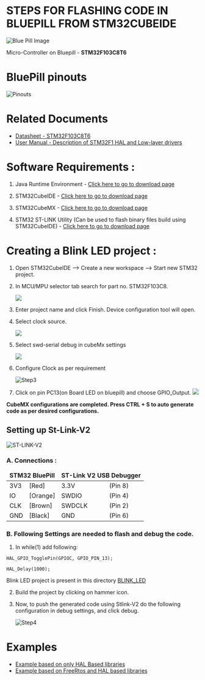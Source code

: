 # STEPS FOR FLASHING CODE IN BLUEPILL FROM STM32CUBEIDE
![Blue Pill Image](../../../Docs/F1&#32;series/BluePill_Settings_for_stLink_v2/../../F1&#32;series/BluePill_Settings_for_stLink_v2/../../F1&#32;series/BluePill_Settings_for_stLink_v2/BluePilll_Image.jpg)

Micro-Controller on Bluepill - **STM32F103C8T6** 

# BluePill pinouts

![Pinouts](../../../Docs/F1&#32;series/BluePill_Settings_for_stLink_v2/../../F1&#32;series/stm32f103-pinout-diagram.png)

# Related Documents

  * [Datasheet - STM32F103C8T6](../../../Docs/F1&#32;series/Datasheet&#32;stm32f103c8.pdf)
  *  [User Manual - Description of STM32F1 HAL and Low-layer drivers](../../../Docs/F4&#32;series/../F1&#32;series/User&#32;Manual&#32;en.DM00154093.pdf)

# Software Requirements :
1. Java Runtime Environment - [Click here to go to download page]() 

2. STM32CubeIDE - [Click here to go to download page](https://www.st.com/en/development-tools/stm32cubeide.html#get-software) 

3. STM32CubeMX - [Click here to go to download page](https://www.st.com/en/development-tools/stm32cubemx.html)

4. STM32 ST-LINK Utility (Can be used to flash binary files build using STM32CubeIDE) - [Click here to go to download page](https://www.st.com/en/development-tools/stsw-link004.html)

# Creating a Blink LED project :

1. Open STM32CubeIDE --> Create a new workspace --> Start new STM32 project.

2. In MCU/MPU selector tab search for part no. STM32F103C8.

    ![](../../../Docs/F1&#32;series/BluePill_Settings_for_stLink_v2/blink_steps2.PNG)

3. Enter project name and click Finish. Device configuration tool will open.

4. Select clock source.
   
    ![](../../../Docs/F1&#32;series/BluePill_Settings_for_stLink_v2/1_Select_clock_source.png)

5. Select swd-serial debug in cubeMx settings
   
    ![](../../../Docs/F1&#32;series/BluePill_Settings_for_stLink_v2/../../F1&#32;series/BluePill_Settings_for_stLink_v2/2_Debug_setting.png)

6. Configure Clock as per requirement
   
    ![Step3](../../../Docs/F1&#32;series/BluePill_Settings_for_stLink_v2/../../F1&#32;series/BluePill_Settings_for_stLink_v2/3_configure_clock.png)

7. Click on pin PC13(on Board LED on bluepill) and choose GPIO_Output.
    ![](../../../Docs/F1&#32;series/BluePill_Settings_for_stLink_v2/blink_steps7.JPG)

**CubeMX configurations are completed. Press CTRL + S to auto generate code as per desired configurations.** 

## Setting up St-Link-V2

![ST-LINK-V2](../../../Docs/F1&#32;series/BluePill_Settings_for_stLink_v2/../../F1&#32;series/BluePill_Settings_for_stLink_v2/ST-link-v2.png)

### A. Connections :  

<table>
    <thead>
        <td colspan="2">
            <b> STM32 BluePill </b>
        </td>
        <td colspan="2">
            <b> ST-Link V2 USB Debugger </b>
        </td>
    </thead>
    <tbody>
        <tr>
            <td> 3V3 </td><td> [Red] </td>
            <td> 3.3V </td><td> (Pin 8) </td>
        </tr>
        <tr>
            <td> IO </td><td> [Orange] </td>
            <td> SWDIO </td><td> (Pin 4) </td>
        </tr>
        <tr>
            <td> CLK </td><td> [Brown] </td>
            <td> SWDCLK </td><td> (Pin 2) </td>
        </tr>
        <tr>
            <td> GND </td><td> [Black] </td>
            <td> GND </td><td> (Pin 6) </td>
        </tr>
    </tbody>
</table>

### B. Following Settings are needed to flash and debug the code.

1. In while(1) add following:

```HAL_GPIO_TogglePin(GPIOC, GPIO_PIN_13);```

```HAL_Delay(1000);```

Blink LED project is present in this directory [BLINK_LED](Softwares/Examples/Bluepill/AllPheripheralsUsingCubeMx/DigitalWrite)

2. Build the project by clicking on hammer icon.

3. Now, to push the generated code using Stlink-V2 do the following configuration in debug settings, and click debug.
    
    ![Step4](../../../Docs/F1&#32;series/BluePill_Settings_for_stLink_v2/../../F1&#32;series/BluePill_Settings_for_stLink_v2/4_debug_configuration.png)

# Examples

* [Example based on only HAL Based libraries](Using_HAL_Libraries/)
* [Example based on FreeRtos and HAL based libraries](Using_FreeRtos_and_HAL/)
